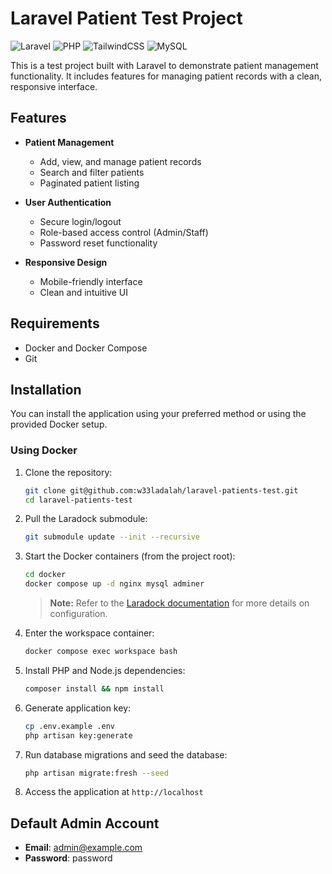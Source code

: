 # Laravel Patient Test Project

![Laravel](https://img.shields.io/badge/laravel-%23FF2D20.svg?style=for-the-badge&logo=laravel&logoColor=white)
![PHP](https://img.shields.io/badge/php-%23777BB4.svg?style=for-the-badge&logo=php&logoColor=white)
![TailwindCSS](https://img.shields.io/badge/tailwindcss-%2338B2AC.svg?style=for-the-badge&logo=tailwind-css&logoColor=white)
![MySQL](https://img.shields.io/badge/mysql-%2300f.svg?style=for-the-badge&logo=mysql&logoColor=white)

This is a test project built with Laravel to demonstrate patient management functionality. It includes features for managing patient records with a clean, responsive interface.

## Features

- **Patient Management**
  - Add, view, and manage patient records
  - Search and filter patients
  - Paginated patient listing

- **User Authentication**
  - Secure login/logout
  - Role-based access control (Admin/Staff)
  - Password reset functionality

- **Responsive Design**
  - Mobile-friendly interface
  - Clean and intuitive UI

## Requirements

- Docker and Docker Compose
- Git

## Installation

You can install the application using your preferred method or using the provided Docker setup.

### Using Docker

1. Clone the repository:

   ```bash
   git clone git@github.com:w33ladalah/laravel-patients-test.git
   cd laravel-patients-test
   ```

2. Pull the Laradock submodule:

   ```bash
   git submodule update --init --recursive
   ```

3. Start the Docker containers (from the project root):

   ```bash
   cd docker
   docker compose up -d nginx mysql adminer
   ```

   > **Note:** Refer to the [Laradock documentation](https://laradock.io/) for more details on configuration.

4. Enter the workspace container:

   ```bash
   docker compose exec workspace bash
   ```

5. Install PHP and Node.js dependencies:

   ```bash
   composer install && npm install
   ```

6. Generate application key:

   ```bash
   cp .env.example .env
   php artisan key:generate
   ```

7. Run database migrations and seed the database:

   ```bash
   php artisan migrate:fresh --seed
   ```

8. Access the application at `http://localhost`

## Default Admin Account

- **Email**: admin@example.com
- **Password**: password
